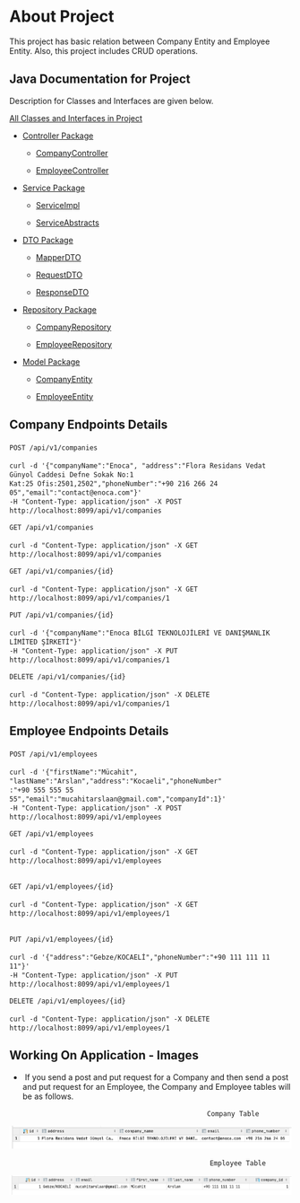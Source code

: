 # About Project

This project has basic relation between Company Entity and Employee Entity. Also, this project includes CRUD operations.



## Java Documentation for Project

Description for Classes and Interfaces are given below.

[All Classes and Interfaces in Project](https://htmlpreview.github.io/?https://github.com/mucahitarslaan/challenge/blob/main/enoca-challange-javadoc/allclasses-index.html)

- [Controller Package](https://htmlpreview.github.io/?https://github.com/mucahitarslaan/challenge/blob/main/enoca-challange-javadoc/allclasses-index.html)

    - [CompanyController](https://htmlpreview.github.io/?https://raw.githubusercontent.com/mucahitarslaan/challenge/main/enoca-challange-javadoc/com/mucahitarslan/challenge/controller/CompanyController.html)
    
    - [EmployeeController](https://htmlpreview.github.io/?https://raw.githubusercontent.com/mucahitarslaan/challenge/main/enoca-challange-javadoc/com/mucahitarslan/challenge/controller/EmployeeController.html)

- [Service Package](https://htmlpreview.github.io/?https://raw.githubusercontent.com/mucahitarslaan/challenge/main/enoca-challange-javadoc/index.html)

    - [ServiceImpl](https://htmlpreview.github.io/?https://raw.githubusercontent.com/mucahitarslaan/challenge/main/enoca-challange-javadoc/com/mucahitarslan/challenge/service/impl/package-summary.html)

    - [ServiceAbstracts](https://htmlpreview.github.io/?https://raw.githubusercontent.com/mucahitarslaan/challenge/main/enoca-challange-javadoc/com/mucahitarslan/challenge/service/abstracts/package-summary.html)

- [DTO Package](https://htmlpreview.github.io/?https://raw.githubusercontent.com/mucahitarslaan/challenge/main/enoca-challange-javadoc/index.html)

    - [MapperDTO](https://htmlpreview.github.io/?https://raw.githubusercontent.com/mucahitarslaan/challenge/main/enoca-challange-javadoc/com/mucahitarslan/challenge/dto/mapper/package-summary.html)

    - [RequestDTO](https://htmlpreview.github.io/?https://raw.githubusercontent.com/mucahitarslaan/challenge/main/enoca-challange-javadoc/com/mucahitarslan/challenge/dto/request/package-summary.html)

    - [ResponseDTO](https://htmlpreview.github.io/?https://raw.githubusercontent.com/mucahitarslaan/challenge/main/enoca-challange-javadoc/com/mucahitarslan/challenge/dto/response/package-summary.html)

- [Repository Package](https://htmlpreview.github.io/?https://github.com/mucahitarslaan/challenge/blob/main/enoca-challange-javadoc/allclasses-index.html)

    - [CompanyRepository](https://htmlpreview.github.io/?https://raw.githubusercontent.com/mucahitarslaan/challenge/main/enoca-challange-javadoc/com/mucahitarslan/challenge/repository/CompanyRepository.html)

    - [EmployeeRepository](https://htmlpreview.github.io/?https://raw.githubusercontent.com/mucahitarslaan/challenge/main/enoca-challange-javadoc/com/mucahitarslan/challenge/repository/EmployeeRepository.html)

- [Model Package](https://htmlpreview.github.io/?https://raw.githubusercontent.com/mucahitarslaan/challenge/main/enoca-challange-javadoc/com/mucahitarslan/challenge/model/package-summary.html)

    - [CompanyEntity](https://htmlpreview.github.io/?https://raw.githubusercontent.com/mucahitarslaan/challenge/main/enoca-challange-javadoc/com/mucahitarslan/challenge/model/Company.html)

    - [EmployeeEntity](https://htmlpreview.github.io/?https://raw.githubusercontent.com/mucahitarslaan/challenge/main/enoca-challange-javadoc/com/mucahitarslan/challenge/model/Employee.html)

  

## Company Endpoints Details

#### 

```http
POST /api/v1/companies  
  
curl -d '{"companyName":"Enoca", "address":"Flora Residans Vedat Günyol Caddesi Defne Sokak No:1 
Kat:25 Ofis:2501,2502","phoneNumber":"+90 216 266 24 05","email":"contact@enoca.com"}' 
-H "Content-Type: application/json" -X POST http://localhost:8099/api/v1/companies
```

```http
GET /api/v1/companies

curl -d "Content-Type: application/json" -X GET http://localhost:8099/api/v1/companies
```

```http
GET /api/v1/companies/{id}

curl -d "Content-Type: application/json" -X GET http://localhost:8099/api/v1/companies/1
```

```http
PUT /api/v1/companies/{id}

curl -d '{"companyName":"Enoca BİLGİ TEKNOLOJİLERİ VE DANIŞMANLIK LİMİTED ŞİRKETİ"}' 
-H "Content-Type: application/json" -X PUT http://localhost:8099/api/v1/companies/1
```

```http
DELETE /api/v1/companies/{id}

curl -d "Content-Type: application/json" -X DELETE http://localhost:8099/api/v1/companies/1
```


## Employee Endpoints Details

#### 

```http
POST /api/v1/employees  
  
curl -d '{"firstName":"Mücahit", "lastName":"Arslan","address":"Kocaeli","phoneNumber"
:"+90 555 555 55 55","email":"mucahitarslaan@gmail.com","companyId":1}' 
-H "Content-Type: application/json" -X POST http://localhost:8099/api/v1/employees
```

```http
GET /api/v1/employees

curl -d "Content-Type: application/json" -X GET http://localhost:8099/api/v1/employees
  
```

```http
GET /api/v1/employees/{id}

curl -d "Content-Type: application/json" -X GET http://localhost:8099/api/v1/employees/1
  
```

```http
PUT /api/v1/employees/{id}

curl -d '{"address":"Gebze/KOCAELİ","phoneNumber":"+90 111 111 11 11"}' 
-H "Content-Type: application/json" -X PUT http://localhost:8099/api/v1/employees/1
```

```http
DELETE /api/v1/employees/{id}

curl -d "Content-Type: application/json" -X DELETE http://localhost:8099/api/v1/employees/1
```

  
  
## Working On Application - Images

-  If you send a post and put request for a Company and then send a post and put request for an Employee, the Company and Employee tables will be as follows.

                                                    Company Table
![Logo](https://github.com/mucahitarslaan/challenge/blob/main/company-table-image.png?raw=true)

                                                      Employee Table

![Logo](https://github.com/mucahitarslaan/challenge/blob/main/employee-table-image.png?raw=true)
  
